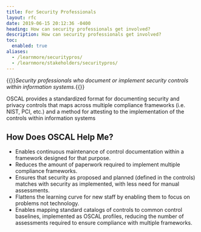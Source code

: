 ```yaml
---
title: For Security Professionals
layout: rfc
date: 2019-06-15 20:12:36 -0400
heading: How can security professionals get involved?
description: How can security professionals get involved?
toc:
  enabled: true
aliases:
  - /learnmore/securitypros/
  - /learnmore/stakeholders/securitypros/
---
```


{{<callout>}}*Security professionals who document or implement security controls within information systems.*{{</callout>}}

OSCAL provides a standardized format for documenting security and privacy controls that maps across multiple compliance frameworks (i.e. NIST, PCI, etc.) and a method for attesting to the implementation of the controls within information systems

## How Does OSCAL Help Me?

- Enables continuous maintenance of control documentation within a framework designed for that purpose.
- Reduces the amount of paperwork required to implement multiple compliance frameworks.
- Ensures that security as proposed and planned (defined in the controls) matches with security as implemented, with less need for manual assessments.
- Flattens the learning curve for new staff by enabling them to focus on problems not technology.
- Enables mapping standard catalogs of controls to common control baselines, implemented as OSCAL profiles, reducing the number of assessments required to ensure compliance with multiple frameworks.
